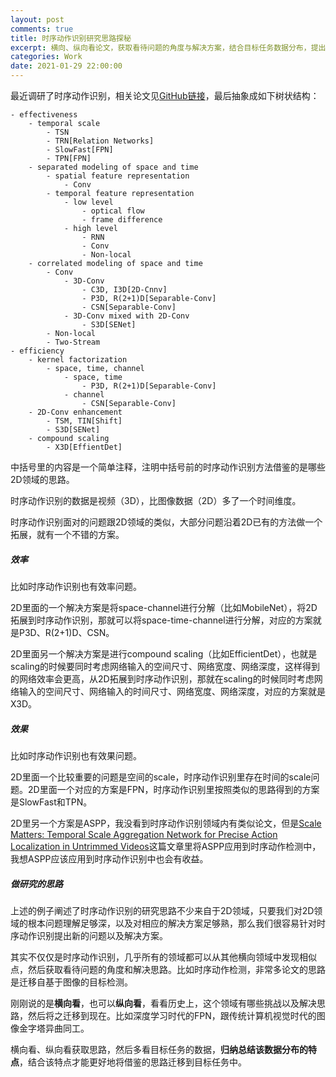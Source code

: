 ```yaml
---
layout: post
comments: true
title: 时序动作识别研究思路探秘
excerpt: 横向、纵向看论文，获取看待问题的角度与解决方案，结合目标任务数据分布，提出新的想法
categories: Work
date: 2021-01-29 22:00:00
---
```


最近调研了时序动作识别，相关论文见[GitHub链接](https://github.com/mileistone/study_resources/blob/master/modeling/supervised_learning/3d/temporal_action_recognition/README.md)，最后抽象成如下树状结构：
```
- effectiveness
    - temporal scale
        - TSN
        - TRN[Relation Networks]
        - SlowFast[FPN]
        - TPN[FPN]
    - separated modeling of space and time
        - spatial feature representation
            - Conv
        - temporal feature representation
            - low level
                - optical flow
                - frame difference
            - high level
                - RNN
                - Conv
                - Non-local
    - correlated modeling of space and time
        - Conv
            - 3D-Conv
                - C3D, I3D[2D-Cnnv]
                - P3D, R(2+1)D[Separable-Conv]
                - CSN[Separable-Conv]
            - 3D-Conv mixed with 2D-Conv
                - S3D[SENet]
        - Non-local
        - Two-Stream
- efficiency
    - kernel factorization
        - space, time, channel
            - space, time 
                - P3D, R(2+1)D[Separable-Conv]
            - channel
                - CSN[Separable-Conv]
    - 2D-Conv enhancement
        - TSM, TIN[Shift]
        - S3D[SENet]
    - compound scaling
        - X3D[EffientDet]
```

中括号里的内容是一个简单注释，注明中括号前的时序动作识别方法借鉴的是哪些2D领域的思路。

时序动作识别的数据是视频（3D），比图像数据（2D）多了一个时间维度。

时序动作识别面对的问题跟2D领域的类似，大部分问题沿着2D已有的方法做一个拓展，就有一个不错的方案。

##### 效率

比如时序动作识别也有效率问题。

2D里面的一个解决方案是将space-channel进行分解（比如MobileNet），将2D拓展到时序动作识别，那就可以将space-time-channel进行分解，对应的方案就是P3D、R(2+1)D、CSN。

2D里面另一个解决方案是进行compound scaling（比如EfficientDet），也就是scaling的时候要同时考虑网络输入的空间尺寸、网络宽度、网络深度，这样得到的网络效率会更高，从2D拓展到时序动作识别，那就在scaling的时候同时考虑网络输入的空间尺寸、网络输入的时间尺寸、网络宽度、网络深度，对应的方案就是X3D。

##### 效果

比如时序动作识别也有效果问题。

2D里面一个比较重要的问题是空间的scale，时序动作识别里存在时间的scale问题。2D里面一个对应的方案是FPN，时序动作识别里按照类似的思路得到的方案是SlowFast和TPN。

2D里另一个方案是ASPP，我没看到时序动作识别领域内有类似论文，但是[Scale Matters: Temporal Scale Aggregation Network for Precise Action Localization in Untrimmed Videos](https://arxiv.org/abs/1908.00707)这篇文章里将ASPP应用到时序动作检测中，我想ASPP应该应用到时序动作识别中也会有收益。

##### 做研究的思路

上述的例子阐述了时序动作识别的研究思路不少来自于2D领域，只要我们对2D领域的根本问题理解足够深，以及对相应的解决方案足够熟，那么我们很容易针对时序动作识别提出新的问题以及解决方案。

其实不仅仅是时序动作识别，几乎所有的领域都可以从其他横向领域中发现相似点，然后获取看待问题的角度和解决思路。比如时序动作检测，非常多论文的思路是迁移自基于图像的目标检测。

刚刚说的是**横向看**，也可以**纵向看**，看看历史上，这个领域有哪些挑战以及解决思路，然后将之迁移到现在。比如深度学习时代的FPN，跟传统计算机视觉时代的图像金字塔异曲同工。

横向看、纵向看获取思路，然后多看目标任务的数据，**归纳总结该数据分布的特点**，结合该特点才能更好地将借鉴的思路迁移到目标任务中。
